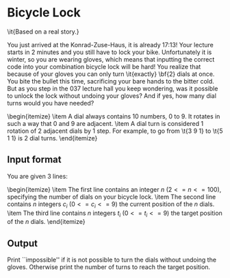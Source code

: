 <!--
Your gloves are too thick for the bicycle lock. You can only turn 2 dials at once, 2-100 numbers from 0 to 9 on lock. How many steps to turn to correct solution (if possible) given start position and correct position.


Variation: instead of 2 dials at once, give m dials to turn.
Variation 2: instead of saying whether a given position is possible, give the number of possible positions for a given m and a given target position

=== 

As you arrive at the KZH with your bicycle, you notice that your lock may be hard to unlock, because you are wearing thick gloves. 

===

-->

# Bicycle Lock

\it{Based on a real story.}

You just arrived at the Konrad-Zuse-Haus, it is already 17:13! Your lecture starts in 2 minutes and you still have to lock your bike. Unfortunately it is winter, so you are wearing gloves, which means that inputting the correct code into your combination bicycle lock will be hard! You realize that because of your gloves you can only turn \it{exactly} \bf{2} dials at once. You bite the bullet this time, sacrificing your bare hands to the bitter cold. But as you step in the 037 lecture hall you keep wondering, was it possible to unlock the lock without undoing your gloves? And if yes, how many dial turns would you have needed?

\begin{itemize}
\item A dial always contains 10 numbers, 0 to 9. It rotates in such a way that 0 and 9 are adjacent.
\item A dial turn is considered 1 rotation of 2 adjacent dials by 1 step. For example, to go from \t{3 9 1} to \t{5 1 1} is 2 dial turns.
\end{itemize}


## Input format

You are given 3 lines: 

\begin{itemize}
\item The first line contains an integer $n$ ($2 <= n <= 100$), specifying the number of dials on your bicycle lock.
\item The second line contains $n$ integers $c_i$ ($0 <= c_i <= 9$) the current position of the $n$ dials.
\item The third line contains $n$ integers $t_i$ ($0 <= t_i <= 9$) the target position of the $n$ dials.
\end{itemize}

## Output 

Print ``impossible'' if it is not possible to turn the dials without undoing the gloves. Otherwise print the number of turns to reach the target position.
